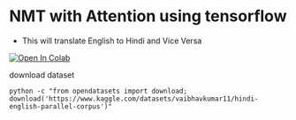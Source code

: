 # NMT with Attention using tensorflow

- This will translate English to Hindi and Vice Versa

[![Open In Colab](https://colab.research.google.com/assets/colab-badge.svg)](https://colab.research.google.com/drive/14v5hnpiexxoFoKJ7M78eSqj49A9WsAVV#scrollTo=cTbSbBz55QtF) &nbsp;

download dataset

```
python -c "from opendatasets import download; download('https://www.kaggle.com/datasets/vaibhavkumar11/hindi-english-parallel-corpus')"
```
